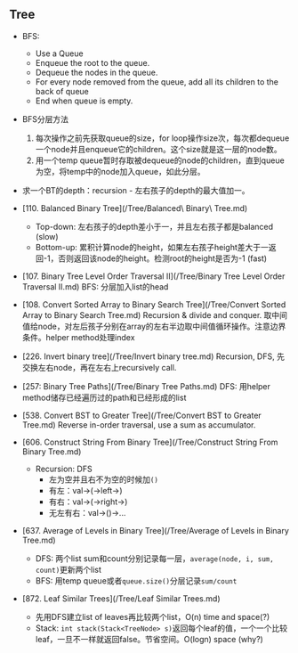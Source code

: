 ## Tree

* BFS:
  - Use a Queue
  - Enqueue the root to the queue.
  - Dequeue the nodes in the queue.
  - For every node removed from the queue, add all its children to the back of queue
  - End when queue is empty.
* BFS分层方法
  1. 每次操作之前先获取queue的size，for loop操作size次，每次都dequeue一个node并且enqueue它的children。这个size就是这一层的node数。
  2. 用一个temp queue暂时存取被dequeue的node的children，直到queue为空，将temp中的node加入queue，如此分层。

* 求一个BT的depth：recursion - 左右孩子的depth的最大值加一。

* [110. Balanced Binary Tree](/Tree/Balanced\ Binary\ Tree.md)
  - Top-down: 左右孩子的depth差小于一，并且左右孩子都是balanced (slow)
  - Bottom-up: 累积计算node的height，如果左右孩子height差大于一返回-1，否则返回该node的height。检测root的height是否为-1 (fast)
* [107. Binary Tree Level Order Traversal II](/Tree/Binary Tree Level Order Traversal II.md)
BFS: 分层加入list的head
* [108. Convert Sorted Array to Binary Search Tree](/Tree/Convert Sorted Array to Binary Search Tree.md)
Recursion & divide and conquer. 取中间值给node，对左后孩子分别在array的左右半边取中间值循环操作。注意边界条件。helper method处理index
* [226. Invert binary tree](/Tree/Invert binary tree.md)
Recursion, DFS, 先交换左右node，再在左右上recursively call.
* [257: Binary Tree Paths](/Tree/Binary Tree Paths.md)
DFS: 用helper method储存已经遍历过的path和已经形成的list
* [538. Convert BST to Greater Tree](/Tree/Convert BST to Greater Tree.md)
Reverse in-order traversal, use a sum as accumulator.
* [606. Construct String From Binary Tree](/Tree/Construct String From Binary Tree.md)
  - Recursion: DFS
    - 左为空并且右不为空的时候加```()```
    - 有左：val->(->left->)
    - 有右：val->(->right->)
    - 无左有右：val->()->...
* [637. Average of Levels in Binary Tree](/Tree/Average of Levels in Binary Tree.md)
  - DFS: 两个list sum和count分别记录每一层，```average(node, i, sum, count)```更新两个list
  - BFS: 用temp queue或者```queue.size()```分层记录```sum/count```
* [872. Leaf Similar Trees](/Tree/Leaf Similar Trees.md)
  - 先用DFS建立list of leaves再比较两个list，O(n) time and space(?)
  - Stack: ```int stack(Stack<TreeNode> s)```返回每个leaf的值，一个一个比较leaf，一旦不一样就返回false。节省空间。O(logn) space (why?)
